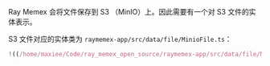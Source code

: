 Ray Memex 会将文件保存到 S3 （MinIO）上。因此需要有一个对 S3 文件的实体表示。

S3 文件对应的实体类为 `raymemex-app/src/data/file/MinioFile.ts`：

```ts
!((/home/maxiee/Code/ray_memex_open_source/raymemex-app/src/data/file/MinioFile.ts))
```

